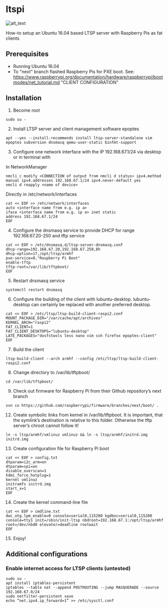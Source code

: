 # ltspi
![alt_text](https://github.com/linuxola/ltspi/raw/master/images/photo_2016-12-13_23-35-26.png "Raspberry Pis as fat clients in Kampala, Uganda")

How-to setup an Ubuntu 16.04 based LTSP server with Raspberry Pis as fat clients
## Prerequisites
* Running Ubuntu 16.04
* To "next" branch flashed Raspberry Pis for PXE boot. See: https://www.raspberrypi.org/documentation/hardware/raspberrypi/bootmodes/net_tutorial.md "CLIENT CONFIGURATION"

## Installation
1. Become root
 
 ```
 sudo su -
 ```
 
2. Install LTSP server and client management software epoptes
 
 ```
apt --yes --install-recommends install ltsp-server-standalone vim epoptes subversion dnsmasq qemu-user-static binfmt-support
 ```
3. Configure one network interface with the IP 192.168.67.1/24 via desktop or in terminal with
 
 In NetworkManager
 
 ```
 nmcli c modify <CONNECTION of output from nmcli d status> ipv4.method manual ipv4.addresses 192.168.67.1/24 ipv4.never-default yes
 nmcli d reapply <name of device>
 ```
 
 Directly in /etc/network/interfaces
 
 ```
 cat << EOF >> /etc/network/interfaces
 auto <interface name from e.g. ip a>
 iface <interface name from e.g. ip a> inet static
 address 192.168.67.1/24
 EOF
 ```
 
 
4. Configure the dnsmasq service to provide DHCP for range 192.168.67.20-250 and tftp service
 
 ```
 cat << EOF > /etc/dnsmasq.d/ltsp-server-dnsmasq.conf
 dhcp-range=192.168.67.20,192.168.67.250,8h
 dhcp-option=17,/opt/ltsp/armhf
 pxe-service=0,"Raspberry Pi Boot"
 enable-tftp
 tftp-root=/var/lib/tftpboot/
 EOF
 ```
 
5. Restart dnsmasq service
 
 ```
 systemctl restart dnsmasq
 ```
 
6. Configure the building of the client with lubuntu-desktop. lubuntu-desktop can certainly be replaced with another preferred desktop.
 
 ```
 cat << EOF > /etc/ltsp/ltsp-build-client-raspi2.conf
 MOUNT_PACKAGE_DIR="/var/cache/apt/archives"
 KERNEL_ARCH="raspi2"
 FAT_CLIENT=1
 FAT_CLIENT_DESKTOPS="lubuntu-desktop"
 LATE_PACKAGES="dosfstools less nano vim ssh firefox epoptes-client"
 EOF
 ```
7. Build the client
 
 ```
 ltsp-build-client --arch armhf --config /etc/ltsp/ltsp-build-client-raspi2.conf
 ```
 
8. Change directory to /var/lib/tftpboot/
 
 ```
 cd /var/lib/tftpboot/
 ```
 
9. Check out firmware for Raspberry Pi from their Github repository’s next branch
 
 ```
 svn co https://github.com/raspberrypi/firmware/branches/next/boot/ .
 ```
 
12. Create symbolic links from kernel in /var/lib/tftpboot. It is important, that the symlink’s destination is relative to this  folder. Otherwise the tftp server’s chroot cannot follow it!

 ```
 ln -s ltsp/armhf/vmlinuz vmlinuz && ln -s ltsp/armhf/initrd.img initrd.img
 ```
 
13. Create configuration file for Raspberry Pi boot
 
 ```
 cat << EOF > config.txt
 dtparam=i2c_arm=on
 dtparam=spi=on
 disable_overscan=1
 hdmi_force_hotplug=1
 kernel vmlinuz
 initramfs initrd.img
 start_x=1
 EOF
 ```
 
14. Create the kernel command-line file
 
 ```
 cat << EOF > cmdline.txt
 dwc_otg.lpm_enable=0 console=serial0,115200 kgdboc=serial0,115200 console=tty1 init=/sbin/init-ltsp nbdroot=192.168.67.1:/opt/ltsp/armhf root=/dev/nbd0 elevator=deadline rootwait
 EOF
 ```
15. Enjoy!

## Additional configurations
### Enable internet access for LTSP clients (untested)
```
sudo su -
apt install iptables-persistent
iptables --table nat --append POSTROUTING --jump MASQUERADE --source 192.168.67.0/24
sudo netfilter-persistent save
echo “net.ipv4.ip_forward=1” >> /etc/sysctl.conf
```

